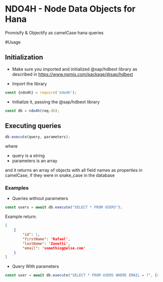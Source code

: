 NDO4H - Node Data Objects for Hana
============
Promisify & Objectify as camelCase hana queries

#Usage

## Initialization

* Make sure you imported and initialized \@sap/hdbext library as described in https://www.npmjs.com/package/@sap/hdbext

* Import the library
```javascript
const {ndo4h} = require('ndo4h');
```

* Initialize it, passing the @sap/hdbext library
```javascript
const db = ndo4h(req.db);
```

## Executing queries

```javascript
db.execute(query, parameters);
```

where 

* query is a string
* parameters is an array

and it returns an array of objects with all field names as properties in camelCase, if they were in snake_case in the database

### Examples
* Queries without parameters

```javascript
const users = await db.execute("SELECT * FROM USERS");
```

Example return:
```json
[
    {
        "id": 1,
        "firstName": 'Rafael',
        "lastName": 'Zanetti',
        "email": 'something@else.com'
    }
]
```

* Query With parameters

```javascript
const user = await db.execute("SELECT * FROM USERS WHERE EMAIL = ?", [req.params.email]);
```


